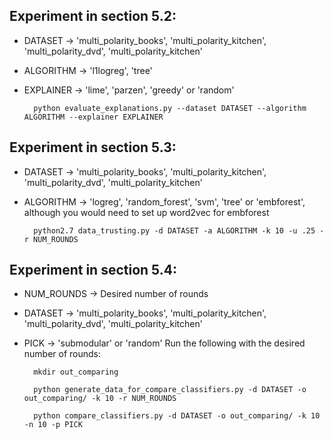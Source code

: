 ## Experiment in section 5.2:
- DATASET -> 'multi_polarity_books', 'multi_polarity_kitchen', 'multi_polarity_dvd', 'multi_polarity_kitchen'
- ALGORITHM -> 'l1logreg', 'tree'
- EXPLAINER -> 'lime', 'parzen', 'greedy' or 'random'
    
        python evaluate_explanations.py --dataset DATASET --algorithm ALGORITHM --explainer EXPLAINER 

## Experiment in section 5.3:
- DATASET -> 'multi_polarity_books', 'multi_polarity_kitchen', 'multi_polarity_dvd', 'multi_polarity_kitchen'
- ALGORITHM -> 'logreg', 'random_forest', 'svm', 'tree' or 'embforest', although you would need to set up word2vec for embforest

        python2.7 data_trusting.py -d DATASET -a ALGORITHM -k 10 -u .25 -r NUM_ROUNDS

## Experiment in section 5.4:
- NUM_ROUNDS -> Desired number of rounds
- DATASET -> 'multi_polarity_books', 'multi_polarity_kitchen', 'multi_polarity_dvd', 'multi_polarity_kitchen'
- PICK -> 'submodular' or 'random'
Run the following with the desired number of rounds:

        mkdir out_comparing

        python generate_data_for_compare_classifiers.py -d DATASET -o out_comparing/ -k 10 -r NUM_ROUNDS

        python compare_classifiers.py -d DATASET -o out_comparing/ -k 10 -n 10 -p PICK



